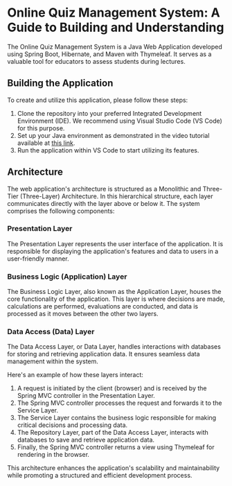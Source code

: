 # Online Quiz Management System: A Guide to Building and Understanding

The Online Quiz Management System is a Java Web Application developed using Spring Boot, Hibernate, and Maven with Thymeleaf. It serves as a valuable tool for educators to assess students during lectures.

## Building the Application

To create and utilize this application, please follow these steps:

1. Clone the repository into your preferred Integrated Development Environment (IDE). We recommend using Visual Studio Code (VS Code) for this purpose.
2. Set up your Java environment as demonstrated in the video tutorial available at [this link](https://www.youtube.com/watch?v=fbyobdxDQno).
3. Run the application within VS Code to start utilizing its features.

## Architecture

The web application's architecture is structured as a Monolithic and Three-Tier (Three-Layer) Architecture. In this hierarchical structure, each layer communicates directly with the layer above or below it. The system comprises the following components:

### Presentation Layer

The Presentation Layer represents the user interface of the application. It is responsible for displaying the application's features and data to users in a user-friendly manner.

### Business Logic (Application) Layer

The Business Logic Layer, also known as the Application Layer, houses the core functionality of the application. This layer is where decisions are made, calculations are performed, evaluations are conducted, and data is processed as it moves between the other two layers.

### Data Access (Data) Layer

The Data Access Layer, or Data Layer, handles interactions with databases for storing and retrieving application data. It ensures seamless data management within the system.

Here's an example of how these layers interact:

1. A request is initiated by the client (browser) and is received by the Spring MVC controller in the Presentation Layer.
2. The Spring MVC controller processes the request and forwards it to the Service Layer.
3. The Service Layer contains the business logic responsible for making critical decisions and processing data.
4. The Repository Layer, part of the Data Access Layer, interacts with databases to save and retrieve application data.
5. Finally, the Spring MVC controller returns a view using Thymeleaf for rendering in the browser.

This architecture enhances the application's scalability and maintainability while promoting a structured and efficient development process.
